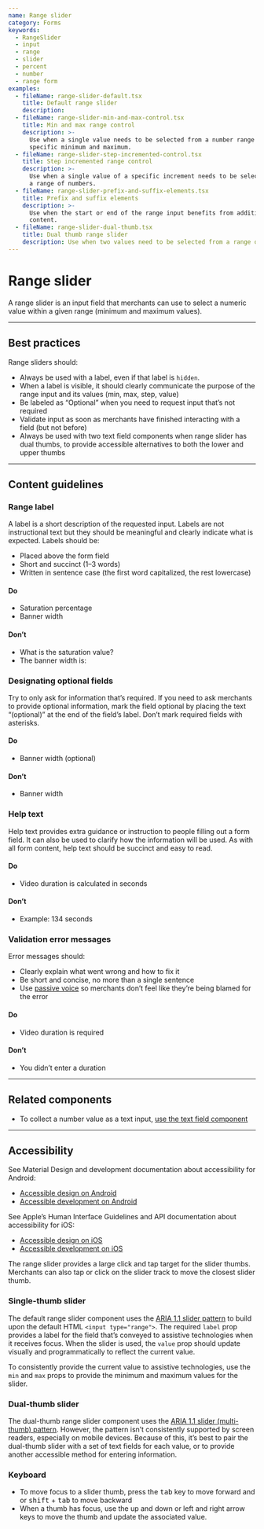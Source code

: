 ```yaml
---
name: Range slider
category: Forms
keywords:
  - RangeSlider
  - input
  - range
  - slider
  - percent
  - number
  - range form
examples:
  - fileName: range-slider-default.tsx
    title: Default range slider
    description:
  - fileName: range-slider-min-and-max-control.tsx
    title: Min and max range control
    description: >-
      Use when a single value needs to be selected from a number range with a
      specific minimum and maximum.
  - fileName: range-slider-step-incremented-control.tsx
    title: Step incremented range control
    description: >-
      Use when a single value of a specific increment needs to be selected from
      a range of numbers.
  - fileName: range-slider-prefix-and-suffix-elements.tsx
    title: Prefix and suffix elements
    description: >-
      Use when the start or end of the range input benefits from additional
      content.
  - fileName: range-slider-dual-thumb.tsx
    title: Dual thumb range slider
    description: Use when two values need to be selected from a range of numbers.
---
```


# Range slider

A range slider is an input field that merchants can use to select a numeric value within a given range (minimum and maximum values).

---

## Best practices

Range sliders should:

- Always be used with a label, even if that label is `hidden`.
- When a label is visible, it should clearly communicate the purpose of the range input and its values (min, max, step, value)
- Be labeled as “Optional” when you need to request input that’s not required
- Validate input as soon as merchants have finished interacting with a field (but not before)
- Always be used with two text field components when range slider has dual thumbs, to provide accessible alternatives to both the lower and upper thumbs

---

## Content guidelines

### Range label

A label is a short description of the requested input. Labels are not instructional text but they should be meaningful and clearly indicate what is expected. Labels should be:

- Placed above the form field
- Short and succinct (1–3 words)
- Written in sentence case (the first word capitalized, the rest lowercase)

<!-- usagelist -->

#### Do

- Saturation percentage
- Banner width

#### Don’t

- What is the saturation value?
- The banner width is:

<!-- end -->

### Designating optional fields

Try to only ask for information that’s required. If you need to ask merchants
to provide optional information, mark the field optional by placing the text “(optional)” at the end of the field’s label. Don’t mark required fields with asterisks.

<!-- usagelist -->

#### Do

- Banner width (optional)

#### Don’t

- Banner width

<!-- end -->

### Help text

Help text provides extra guidance or instruction to people filling out a form field. It can also be used to clarify how the information will be used. As with all form content, help text should be succinct and easy to read.

<!-- usagelist -->

#### Do

- Video duration is calculated in seconds

#### Don’t

- Example: 134 seconds

<!-- end -->

### Validation error messages

Error messages should:

- Clearly explain what went wrong and how to fix it
- Be short and concise, no more than a single sentence
- Use [passive voice](https://polaris.shopify.com/content/grammar-and-mechanics) so merchants don’t feel like they’re being blamed for the error

<!-- usagelist -->

#### Do

- Video duration is required

#### Don’t

- You didn’t enter a duration

<!-- end -->

---

## Related components

- To collect a number value as a text input, [use the text field component](https://polaris.shopify.com/components/text-field)

---

## Accessibility

<!-- content-for: android -->

See Material Design and development documentation about accessibility for Android:

- [Accessible design on Android](https://material.io/design/usability/accessibility.html)
- [Accessible development on Android](https://developer.android.com/guide/topics/ui/accessibility/)

<!-- /content-for -->

<!-- content-for: ios -->

See Apple’s Human Interface Guidelines and API documentation about accessibility for iOS:

- [Accessible design on iOS](https://developer.apple.com/design/human-interface-guidelines/ios/app-architecture/accessibility/)
- [Accessible development on iOS](https://developer.apple.com/accessibility/ios/)

<!-- /content-for -->

<!-- content-for: web -->

The range slider provides a large click and tap target for the slider thumbs. Merchants can also tap or click on the slider track to move the closest slider thumb.

### Single-thumb slider

The default range slider component uses the [ARIA 1.1 slider pattern](https://www.w3.org/TR/wai-aria-practices-1.1/#slider) to build upon the default HTML `<input type="range">`. The required `label` prop provides a label for the field that’s conveyed to assistive technologies when it receives focus. When the slider is used, the `value` prop should update visually and programmatically to reflect the current value.

To consistently provide the current value to assistive technologies, use the `min` and `max` props to provide the minimum and maximum values for the slider.

### Dual-thumb slider

The dual-thumb range slider component uses the [ARIA 1.1 slider (multi-thumb) pattern](https://www.w3.org/TR/wai-aria-practices-1.1/#slidertwothumb). However, the pattern isn’t consistently supported by screen readers, especially on mobile devices. Because of this, it’s best to pair the dual-thumb slider with a set of text fields for each value, or to provide another accessible method for entering information.

### Keyboard

- To move focus to a slider thumb, press the <kbd>tab</kbd> key to move forward and or <kbd>shift</kbd> + <kbd>tab</kbd> to move backward
- When a thumb has focus, use the up and down or left and right arrow keys to move the thumb and update the associated value.

<!-- /content-for -->
